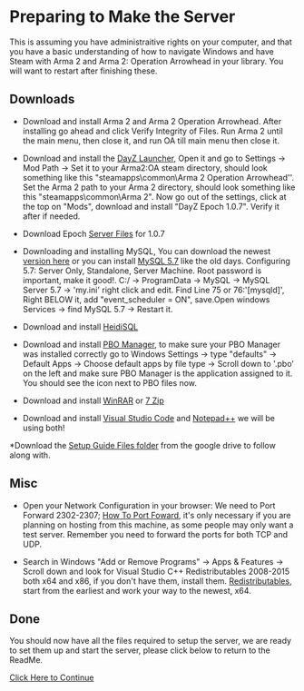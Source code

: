 # Preparing to Make the Server
This is assuming you have administraitive rights on your computer, and that you have a basic understanding of how to navigate Windows and have Steam with Arma 2 and Arma 2: Operation Arrowhead in your library.
You will want to restart after finishing these.
## Downloads
* Download and install Arma 2 and Arma 2 Operation Arrowhead. After installing go ahead and click Verify Integrity of Files. Run Arma 2 until the main menu, then close it, and run OA till main menu then close it.

* Download and install the [DayZ Launcher](http://app.dayzlauncher.com/updates/setup_dzlauncher.exe), Open it and go to Settings -> Mod Path -> Set it to your Arma2:OA steam directory, should look something like this "steamapps\common\Arma 2 Operation Arrowhead''. Set the Arma 2 path to your Arma 2 directory, should look something like this "steamapps\common\Arma 2". Now go out of the settings, click at the top on "Mods", download and install "DayZ Epoch 1.0.7". Verify it after if needed.

* Download Epoch [Server Files](https://drive.google.com/file/d/1jDn86sfTwcRae4NZgHK76k_CaY1jOUP2/view) for 1.0.7 

* Downloading and installing MySQL, You can download the newest [version here](https://dev.mysql.com/downloads/windows/installer/8.0.html) or you can install [MySQL 5.7](https://dev.mysql.com/get/Downloads/MySQLInstaller/mysql-installer-community-5.7.36.1.msi) like the old days. Configuring 5.7: Server Only, Standalone, Server Machine. Root password is important, make it good!. C:/ -> ProgramData -> MySQL -> MySQL Server 5.7 -> 'my.ini' right click and edit. Find Line 75 or 76:'[mysqld]', Right BELOW it, add "event_scheduler = ON", save.Open windows Services -> find MySQL 5.7 -> Restart it.

* Download and install [HeidiSQL](https://www.heidisql.com/download.php?download=installer) 

* Download and install [PBO Manager](https://drive.google.com/file/d/1V_ivuaVIkDJuqULvhwAfbEtlp45eOE-X/view?usp=sharing), to make sure your PBO Manager was installed correctly go to Windows Settings -> type "defaults" -> Default Apps -> Choose default apps by file type -> Scroll down to '.pbo' on the left and make sure PBO Manager is the application assigned to it. You should see the  icon next to PBO files now.

* Download and install [WinRAR](https://www.win-rar.com/fileadmin/winrar-versions/winrar/th/winrar-x64-602.exe) or [7 Zip](https://www.7-zip.org/a/7z2106-x64.exe)

* Download and install [Visual Studio Code](https://code.visualstudio.com/docs/?dv=win) and [Notepad++](https://github.com/notepad-plus-plus/notepad-plus-plus/releases/download/v8.1.9.3/npp.8.1.9.3.Installer.x64.exe) we will be using both!

*Download the [Setup Guide Files folder](https://drive.google.com/drive/folders/1ln5BWdNLfw1AcWfyHHCORErb2O-bQwIo) from the google drive to follow along with.
## Misc
* Open your Network Configuration in your browser: We need to Port Forward 2302-2307; [How To Port Foward](https://www.hellotech.com/guide/for/how-to-port-forward), it's only necessary if you are planning on hosting from this machine, as some people may only want a test server. Remember you need to forward the ports for both TCP and UDP.

* Search in Windows "Add or Remove Programs" -> Apps & Features -> Scroll down and look for Visual Studio C++ Redistributables 2008-2015 both x64 and x86, if you don't have them, install them. [Redistributables](https://docs.microsoft.com/en-US/cpp/windows/latest-supported-vc-redist?view=msvc-170), start from the earliest and work your way to the newest, x64.  

## Done
You should now have all the files required to setup the server, we are ready to set them up and start the server, please click below to return to the ReadMe.

[Click Here to Continue](../writeup/README.md)

